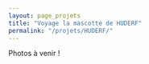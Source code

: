 ```yaml
---
layout: page_projets
title: "Voyage la mascotte de HUDERF"
permalink: "/projets/HUDERF/"
---
```


Photos à venir !